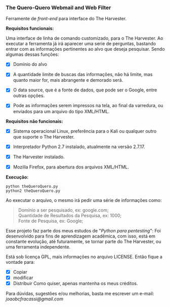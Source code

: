 ### The Quero-Quero Webmail and Web Filter

Ferramente de _front-end_ para interface do The Harvester.


__Requisitos funcionais:__

Uma interface de linha de comando customizado, para o The Harvester.
Ao executar a ferramenta já irá aparecer uma serie de perguntas, bastando entrar com as informações pertinentes ao alvo que deseja pesquisar.
Sendo algumas dessas funções:
- [x] Domínio do alvo
- [x] A quantidade limite de buscas das informações, não há limite, mas quanto maior for, mais abrangente e demorado será.
- [x] O data source, que é a fonte de dados, que pode ser o Google, entre outras opções.
- [x] Pode as informações serem impressos na tela, ao final da varredura, ou enviados para um arquivo do tipo XML/HTML.


__Requisitos não funcionais:__

- [x] Sistema operacional Linux, preferência para o Kali ou qualquer outro que suporte o The Harvester.
- [x] Interpretador Python 2.7 instalado, atualmente na versão 2.7.17.
- [x] The Harvester instalado.
- [x] Mozilla Firefox, para abertura dos arquivos XML/HTML.


__Execução:__
```
python theQueroQuero.py
python2 theQueroQuero.py
```
Ao executar o arquivo, o mesmo irá pedir uma série de informações como:   
> Domínio a ser pesquisado, ex: google.com;   
> Quantidade de Resultados da Pesquisa, ex: 1000;      
> Fonte de Pesquisa, ex: Google;   

Esse projeto faz parte dos meus estudos de "_Python para pentesting_":
Foi desenvolvido para fins de aprendizagem acadêmica, com isso, está em constante evolução, 
até futuramente, se tornar parte do The Harvester, ou uma ferramenta independente.

Está sob licença GPL, mais informações no arquivo LICENSE.
Então fique a vontade para:
- [x] Copiar
- [x] modificar
- [x] Distribuir
Como quiser, apenas mantenha os meus créditos.

Para dúvidas, sugestões e/ou melhorias, basta me escrever um e-mail:
_joaobcfracassi@gmail.com_









